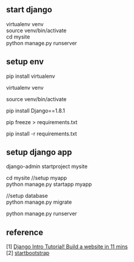 ## start django
virtualenv venv     
source venv/bin/activate        
cd mysite        
python manage.py runserver      

## setup env

pip install virtualenv

virtualenv venv

source venv/bin/activate

pip install Django==1.8.1

pip freeze > requirements.txt

pip install -r requirements.txt


## setup django app

django-admin startproject mysite

cd mysite 
//setup myapp    
python manage.py startapp myapp

//setup database    
python manage.py migrate

python manage.py runserver




## reference
[1] [Django Intro Tutorial! Build a website in 11 mins](https://www.youtube.com/watch?v=PqeAvFf_HDI)      
[2] [startbootstrap](https://startbootstrap.com/)
